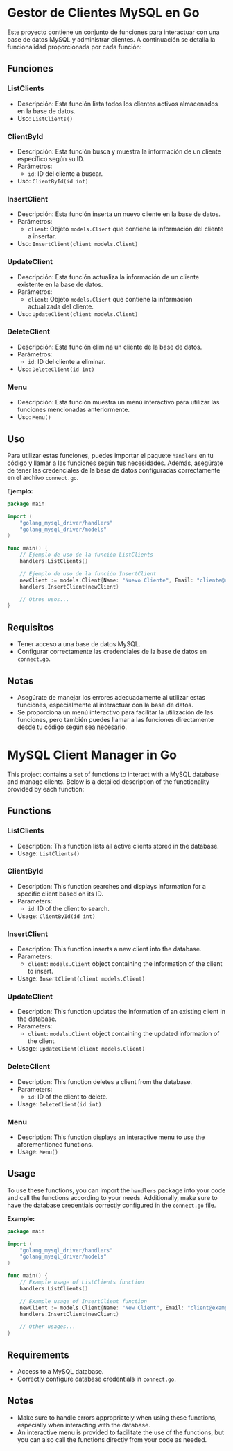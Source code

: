 # Gestor de Clientes MySQL en Go

Este proyecto contiene un conjunto de funciones para interactuar con una base de datos MySQL y administrar clientes. A continuación se detalla la funcionalidad proporcionada por cada función:

## Funciones

### ListClients
- Descripción: Esta función lista todos los clientes activos almacenados en la base de datos.
- Uso: `ListClients()`

### ClientById
- Descripción: Esta función busca y muestra la información de un cliente específico según su ID.
- Parámetros:
  - `id`: ID del cliente a buscar.
- Uso: `ClientById(id int)`

### InsertClient
- Descripción: Esta función inserta un nuevo cliente en la base de datos.
- Parámetros:
  - `client`: Objeto `models.Client` que contiene la información del cliente a insertar.
- Uso: `InsertClient(client models.Client)`

### UpdateClient
- Descripción: Esta función actualiza la información de un cliente existente en la base de datos.
- Parámetros:
  - `client`: Objeto `models.Client` que contiene la información actualizada del cliente.
- Uso: `UpdateClient(client models.Client)`

### DeleteClient
- Descripción: Esta función elimina un cliente de la base de datos.
- Parámetros:
  - `id`: ID del cliente a eliminar.
- Uso: `DeleteClient(id int)`

### Menu
- Descripción: Esta función muestra un menú interactivo para utilizar las funciones mencionadas anteriormente.
- Uso: `Menu()`

## Uso

Para utilizar estas funciones, puedes importar el paquete `handlers` en tu código y llamar a las funciones según tus necesidades. Además, asegúrate de tener las credenciales de la base de datos configuradas correctamente en el archivo `connect.go`.

**Ejemplo:**
```go
package main

import (
    "golang_mysql_driver/handlers"
    "golang_mysql_driver/models"
)

func main() {
    // Ejemplo de uso de la función ListClients
    handlers.ListClients()

    // Ejemplo de uso de la función InsertClient
    newClient := models.Client{Name: "Nuevo Cliente", Email: "cliente@example.com", Phone: "123456789"}
    handlers.InsertClient(newClient)

    // Otros usos...
}
```

## Requisitos

- Tener acceso a una base de datos MySQL.
- Configurar correctamente las credenciales de la base de datos en `connect.go`.

## Notas

- Asegúrate de manejar los errores adecuadamente al utilizar estas funciones, especialmente al interactuar con la base de datos.
- Se proporciona un menú interactivo para facilitar la utilización de las funciones, pero también puedes llamar a las funciones directamente desde tu código según sea necesario.






#
#
#
#
#
#





# MySQL Client Manager in Go

This project contains a set of functions to interact with a MySQL database and manage clients. Below is a detailed description of the functionality provided by each function:

## Functions

### ListClients
- Description: This function lists all active clients stored in the database.
- Usage: `ListClients()`

### ClientById
- Description: This function searches and displays information for a specific client based on its ID.
- Parameters:
  - `id`: ID of the client to search.
- Usage: `ClientById(id int)`

### InsertClient
- Description: This function inserts a new client into the database.
- Parameters:
  - `client`: `models.Client` object containing the information of the client to insert.
- Usage: `InsertClient(client models.Client)`

### UpdateClient
- Description: This function updates the information of an existing client in the database.
- Parameters:
  - `client`: `models.Client` object containing the updated information of the client.
- Usage: `UpdateClient(client models.Client)`

### DeleteClient
- Description: This function deletes a client from the database.
- Parameters:
  - `id`: ID of the client to delete.
- Usage: `DeleteClient(id int)`

### Menu
- Description: This function displays an interactive menu to use the aforementioned functions.
- Usage: `Menu()`

## Usage

To use these functions, you can import the `handlers` package into your code and call the functions according to your needs. Additionally, make sure to have the database credentials correctly configured in the `connect.go` file.

**Example:**
```go
package main

import (
    "golang_mysql_driver/handlers"
    "golang_mysql_driver/models"
)

func main() {
    // Example usage of ListClients function
    handlers.ListClients()

    // Example usage of InsertClient function
    newClient := models.Client{Name: "New Client", Email: "client@example.com", Phone: "123456789"}
    handlers.InsertClient(newClient)

    // Other usages...
}
```

## Requirements

- Access to a MySQL database.
- Correctly configure database credentials in `connect.go`.

## Notes

- Make sure to handle errors appropriately when using these functions, especially when interacting with the database.
- An interactive menu is provided to facilitate the use of the functions, but you can also call the functions directly from your code as needed.
